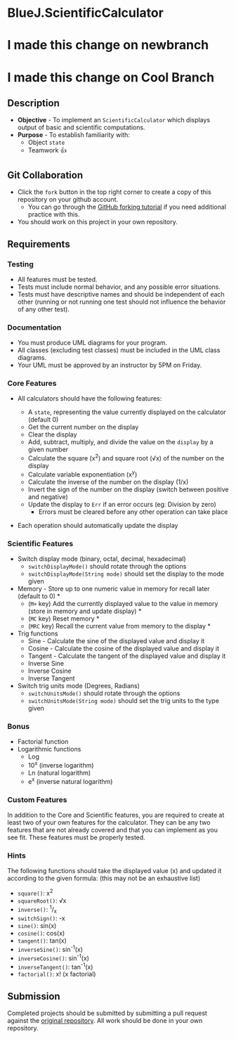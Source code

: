 # BlueJ.ScientificCalculator
# I made this change on newbranch
# I made this change on Cool Branch
## Description
* **Objective** - To implement an `ScientificCalculator` which displays output of basic and scientific computations.
* **Purpose** - To establish familiarity with:
  * Object `state`
  * Teamwork :+1:


## Git Collaboration
* Click the `fork` button in the top right corner to create a copy of this repository on your github account.
  * You can go through the [GitHub forking tutorial](https://help.github.com/articles/fork-a-repo/) if you need additional practice with this.
* You should work on this project in your own repository.


## Requirements

### Testing

* All features must be tested.
* Tests must include normal behavior, and any possible error situations.
* Tests must have descriptive names and should be independent of each other (running or not running one test should not influence the behavior of any other test).

### Documentation
* You must produce UML diagrams for your program.
* All classes (excluding test classes) must be included in the UML class diagrams.
* Your UML must be approved by an instructor by 5PM on Friday.

### Core Features
* All calculators should have the following features:
  - A `state`, representing the value currently displayed on the calculator (default 0)
  - Get the current number on the display
  - Clear the display
  - Add, subtract, multiply, and divide the value on the `display` by a given number
  - Calculate the square (x<sup>2</sup>) and square root (√x) of the number on the display
  - Calculate variable exponentiation (x<sup>y</sup>)
  - Calculate the inverse of the number on the display (1/x)
  - Invert the sign of the number on the display (switch between positive and negative)
  - Update the display to `Err` if an error occurs (eg: Division by zero)
    - Errors must be cleared before any other operation can take place

* Each operation should automatically update the display


### Scientific Features

- Switch display mode (binary, octal, decimal, hexadecimal)
  - `switchDisplayMode()` should rotate through the options
  - `switchDisplayMode(String mode)` should set the display to the mode given
- Memory - Store up to one numeric value in memory for recall later (default to 0) *
  - (`M+` key) Add the currently displayed value to the value in memory (store in memory and update display) *
  - (`MC` key) Reset memory *
  - (`MRC` key) Recall the current value from memory to the display *
- Trig functions
  - Sine - Calculate the sine of the displayed value and display it
  - Cosine - Calculate the cosine of the displayed value and display it
  - Tangent - Calculate the tangent of the displayed value and display it
  - Inverse Sine
  - Inverse Cosine
  - Inverse Tangent
- Switch trig units mode (Degrees, Radians)
  - `switchUnitsMode()` should rotate through the options
  - `switchUnitsMode(String mode)` should set the trig units to the type given

### Bonus
- Factorial function  
- Logarithmic functions
  - Log
  - 10<sup>x</sup> (inverse logarithm)
  - Ln (natural logarithm)
  - e<sup>x</sup> (inverse natural logarithm)



### Custom Features

In addition to the Core and Scientific features, you are required to create at least two of your own features for the calculator. They can be any two features that are not already covered and that you can implement as you see fit. These features must be properly tested.

### Hints

The following functions should take the displayed value (x) and updated it according to the given formula: (this may not be an exhaustive list)

- `square()`: x<sup>2</sup>
- `squareRoot()`: √x
- `inverse()`: <sup>1</sup>/<sub>x</sub>
- `switchSign()`: -x
- `sine()`: sin(x)
- `cosine()`: cos(x)
- `tangent()`: tan(x)
- `inverseSine()`: sin<sup>-1</sup>(x)
- `inverseCosine()`: sin<sup>-1</sup>(x)
- `inverseTangent()`: tan<sup>-1</sup>(x)
- `factorial()`: x! (x factorial)

## Submission

Completed projects should be submitted by submitting a pull request against the [original repository](https://git.zipcode.rocks/Cohort4.2/ZCW-MacroLabs-OOP-ScientificCalculator). All work should be done in your own repository.
